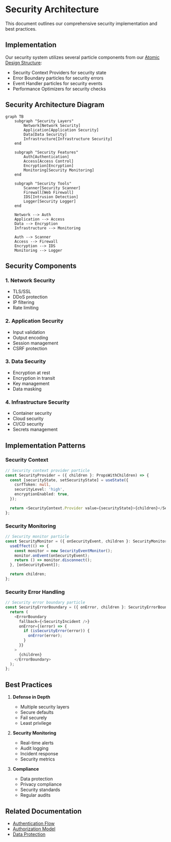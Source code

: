 # Security Architecture

This document outlines our comprehensive security implementation and best practices.

## Implementation

Our security system utilizes several particle components from our [Atomic Design Structure](../../components/atomic-design.md#particles):

- Security Context Providers for security state
- Error Boundary particles for security errors
- Event Handler particles for security events
- Performance Optimizers for security checks

## Security Architecture Diagram

```mermaid
graph TB
    subgraph "Security Layers"
        Network[Network Security]
        Application[Application Security]
        Data[Data Security]
        Infrastructure[Infrastructure Security]
    end

    subgraph "Security Features"
        Auth[Authentication]
        Access[Access Control]
        Encryption[Encryption]
        Monitoring[Security Monitoring]
    end

    subgraph "Security Tools"
        Scanner[Security Scanner]
        Firewall[Web Firewall]
        IDS[Intrusion Detection]
        Logger[Security Logger]
    end

    Network --> Auth
    Application --> Access
    Data --> Encryption
    Infrastructure --> Monitoring

    Auth --> Scanner
    Access --> Firewall
    Encryption --> IDS
    Monitoring --> Logger
```

## Security Components

### 1. Network Security

- TLS/SSL
- DDoS protection
- IP filtering
- Rate limiting

### 2. Application Security

- Input validation
- Output encoding
- Session management
- CSRF protection

### 3. Data Security

- Encryption at rest
- Encryption in transit
- Key management
- Data masking

### 4. Infrastructure Security

- Container security
- Cloud security
- CI/CD security
- Secrets management

## Implementation Patterns

### Security Context

```typescript
// Security context provider particle
const SecurityProvider = ({ children }: PropsWithChildren) => {
  const [securityState, setSecurityState] = useState({
    csrfToken: null,
    securityLevel: 'high',
    encryptionEnabled: true,
  });

  return <SecurityContext.Provider value={securityState}>{children}</SecurityContext.Provider>;
};
```

### Security Monitoring

```typescript
// Security monitor particle
const SecurityMonitor = ({ onSecurityEvent, children }: SecurityMonitorProps) => {
  useEffect(() => {
    const monitor = new SecurityEventMonitor();
    monitor.onEvent(onSecurityEvent);
    return () => monitor.disconnect();
  }, [onSecurityEvent]);

  return children;
};
```

### Security Error Handling

```typescript
// Security error boundary particle
const SecurityErrorBoundary = ({ onError, children }: SecurityErrorBoundaryProps) => {
  return (
    <ErrorBoundary
      fallback={<SecurityIncident />}
      onError={(error) => {
        if (isSecurityError(error)) {
          onError(error);
        }
      }}
    >
      {children}
    </ErrorBoundary>
  );
};
```

## Best Practices

1. **Defense in Depth**

   - Multiple security layers
   - Secure defaults
   - Fail securely
   - Least privilege

2. **Security Monitoring**

   - Real-time alerts
   - Audit logging
   - Incident response
   - Security metrics

3. **Compliance**
   - Data protection
   - Privacy compliance
   - Security standards
   - Regular audits

## Related Documentation

- [Authentication Flow](../security/authentication.md)
- [Authorization Model](../security/authorization.md)
- [Data Protection](../data-flow/data-protection.md)
